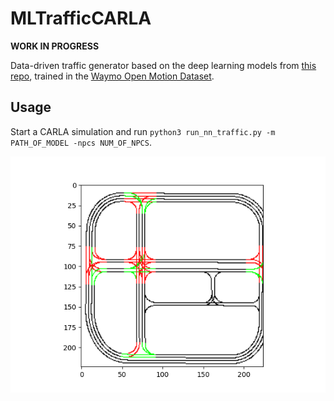 # MLTrafficCARLA

**WORK IN PROGRESS**

Data-driven traffic generator based on the deep learning models from [this repo](https://github.com/PabloVD/TrafficTrainer), trained in the [Waymo Open Motion Dataset](https://waymo.com/open/).

## Usage

Start a CARLA simulation and run `python3 run_nn_traffic.py -m PATH_OF_MODEL -npcs NUM_OF_NPCS`.

![Example of rasterized road, used as input by the neural network](road.png)
